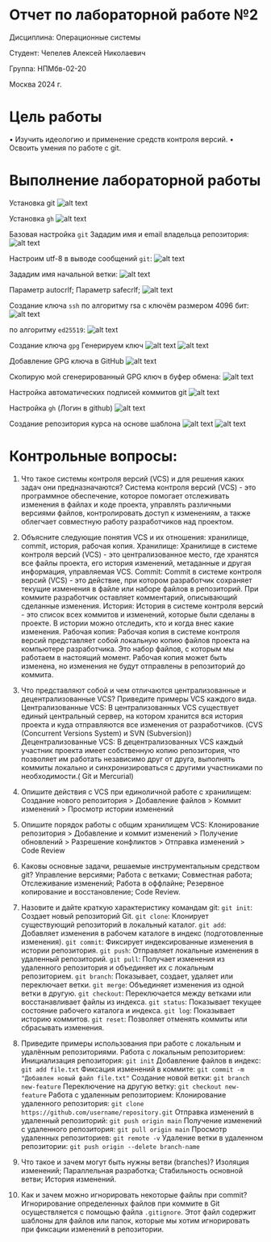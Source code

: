 # Отчет по лабораторной работе **№2**

Дисциплина: Операционные системы

Студент: Чепелев Алексей Николаевич

Группа: НПМбв-02-20

Москва 2024 г.


# Цель работы
•	Изучить идеологию и применение средств контроля версий.
•	Освоить умения по работе с git.

# Выполнение лабораторной работы
Установка git
![alt text](image.png)

Установка ```gh```
![alt text](image-1.png)

Базовая настройка ```git```
Зададим имя и email владельца репозитория:
![alt text](image-2.png)

Настроим utf-8 в выводе сообщений ```git```: 
![alt text](image-3.png)

Зададим имя начальной ветки:
![alt text](image-4.png)

Параметр autocrlf; Параметр safecrlf;
![alt text](image-5.png)

Создание ключа ```ssh```
по алгоритму rsa с ключём размером 4096 бит:
![alt text](image-6.png)

по алгоритму ```ed25519```:
![alt text](image-7.png)

Создание ключа ```gpg```
Генерируем ключ
![alt text](image-8.png)
![alt text](image-9.png)

Добавление GPG ключа в GitHub
![alt text](image-10.png)

Cкопирую мой сгенерированный GPG ключ в буфер обмена:
 ![alt text](image-11.png)

 Настройка автоматических подписей коммитов git
 ![alt text](image-12.png)

 Настройка ```gh``` (Логин в github)
 ![alt text](image-13.png)

 Создание репозитория курса на основе шаблона
 ![alt text](image-14.png)
![alt text](image-15.png)

# Контрольные вопросы:

1. Что такое системы контроля версий (VCS) и для решения каких задач они предназначаются?
Система контроля версий (VCS) - это программное обеспечение, которое помогает отслеживать изменения в файлах и коде проекта, управлять различными версиями файлов, контролировать доступ к изменениям, а также облегчает совместную работу разработчиков над проектом.

2. Объясните следующие понятия VCS и их отношения: хранилище, commit, история, рабочая копия.
Хранилище: Хранилище в системе контроля версий (VCS) - это централизованное место, где хранятся все файлы проекта, его история изменений, метаданные и другая информация, управляемая VCS.
Commit: Commit в системе контроля версий (VCS) - это действие, при котором разработчик сохраняет текущие изменения в файле или наборе файлов в репозиторий. При коммите разработчик оставляет комментарий, описывающий сделанные изменения.
История: История в системе контроля версий - это список всех коммитов и изменений, которые были сделаны в проекте. В истории можно отследить, кто и когда внес какие изменения.
Рабочая копия: Рабочая копия в системе контроля версий представляет собой локальную копию файлов проекта на компьютере разработчика. Это набор файлов, с которым мы работаем в настоящий момент. Рабочая копия может быть изменена, но изменения не будут отправлены в репозиторий до коммита.

3. Что представляют собой и чем отличаются централизованные и децентрализованные VCS? Приведите примеры VCS каждого вида.
Централизованные VCS: В централизованных VCS существует единый центральный сервер, на котором хранится вся история проекта и куда отправляются все изменения от разработчиков. (CVS (Concurrent Versions System) и SVN (Subversion))
Децентрализованные VCS: В децентрализованных VCS каждый участник проекта имеет собственную копию репозитория, что позволяет им работать независимо друг от друга, выполнять коммиты локально и синхронизироваться с другими участниками по необходимости.( Git и Mercurial)

4. Опишите действия с VCS при единоличной работе с хранилищем:
Создание нового репозитория > Добавление файлов > Коммит изменений > Просмотр истории изменений

5. Опишите порядок работы с общим хранилищем VCS:
Клонирование репозитория > Добавление и коммит изменений > Получение обновлений > Разрешение конфликтов > Отправка изменений > Code Review

6. Каковы основные задачи, решаемые инструментальным средством git?
Управление версиями; Работа с ветками; Совместная работа; Отслеживание изменений; Работа в оффлайне; Резервное копирование и восстановление; Code Review.

7. Назовите и дайте краткую характеристику командам git:
```git init```: Создает новый репозиторий Git.
```git clone```: Клонирует существующий репозиторий в локальный каталог.
```git add```: Добавляет изменения в рабочем каталоге в индекс (подготовленные изменения).
```git commit```: Фиксирует индексированные изменения в истории репозитория.
```git push```: Отправляет локальные изменения в удаленный репозиторий.
```git pull```: Получает изменения из удаленного репозитория и объединяет их с локальным репозиторием.
```git branch```: Показывает, создает, удаляет или переключает ветки.
```git merge```: Объединяет изменения из одной ветки в другую.
```git checkout```: Переключается между ветками или восстанавливает файлы из индекса.
```git status```: Показывает текущее состояние рабочего каталога и индекса.
```git log```: Показывает историю коммитов.
```git reset```: Позволяет отменять коммиты или сбрасывать изменения.

8. Приведите примеры использования при работе с локальным и удалённым репозиториями.
Работа с локальным репозиторием:
Инициализация репозитория: ```git init```
Добавление файлов в индекс: ```git add file.txt```
Фиксация изменений в коммите: ```git commit -m "Добавлен новый файл file.txt"```
Создание новой ветки: ```git branch new-feature```
Переключение на другую ветку: ```git checkout new-feature```
Работа с удаленным репозиторием:
Клонирование удаленного репозитория: ```git clone https://github.com/username/repository.git```
Отправка изменений в удаленный репозиторий: ```git push origin main```
Получение изменений с удаленного репозитория: ```git pull origin main```
Просмотр удаленных репозиториев: ```git remote -v```
Удаление ветки в удаленном репозитории: ```git push origin --delete branch-name```

9. Что такое и зачем могут быть нужны ветви (branches)?
Изоляция изменений; Параллельная разработка; Стабильность основной ветви; История изменений.

10. Как и зачем можно игнорировать некоторые файлы при commit?
Игнорирование определенных файлов при коммите в Git осуществляется с помощью файла ```.gitignore```. Этот файл содержит шаблоны для файлов или папок, которые мы хотим игнорировать при фиксации изменений в репозитории.


